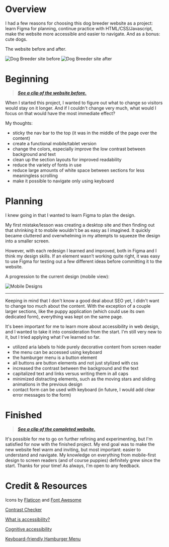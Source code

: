 

# Overview

I had a few reasons for choosing this dog breeder website as a project: 
learn Figma for planning, continue practice with HTML/CSS/Javascript, make the website more accessible and easier to navigate. 
And as a bonus: cute dogs.

The website before and after.

![Dog Breeder site before](https://i.imgur.com/nqhLG6Q.png) 
![Dog Breeder site after](https://i.imgur.com/hWdeUwi.png)

# Beginning

> [***See a clip of the website before.***](https://i.imgur.com/5xnRl8k.mp4)

When I started this project, I wanted to figure out what to change so visitors would stay on it longer. And if I couldn't change very much, what would I focus on that would have the most immediate effect?

My thoughts:
- sticky the nav bar to the top (it was in the middle of the page over the content)
- create a functional mobile/tablet version
- change the colors, especially improve the low contrast between background and text
- clean up the section layouts for improved readability
- reduce the variety of fonts in use
- reduce large amounts of white space between sections for less meaningless scrolling
- make it possible to navigate only using keyboard


# Planning

I knew going in that I wanted to learn Figma to plan the design. 

My first mistake/lesson was creating a desktop site and then finding out that shrinking it to mobile wouldn't be as easy as I imagined. It quickly became cluttered and overwhelming in my attempts to squeeze the design into a smaller screen.

However, with each redesign I learned and improved, both in Figma and I think my design skills. If an element wasn’t working quite right, it was easy to use Figma for testing out a few different ideas before committing it to the website.  

A progression to the current design (mobile view):

![Mobile Designs](https://i.imgur.com/2K2hJY1.png)

---

Keeping in mind that I don't know a good deal about SEO yet, I didn't want to change too much about the content. With the exception of a couple larger sections, like the puppy application (which could use its own dedicated form), everything was kept on the same page. 

It's been important for me to learn more about accessibility in web design, and I wanted to take it into consideration from the start. I'm still very new to it, but I tried applying what I've learned so far.

- utilized aria labels to hide purely decorative content from screen reader
- the menu can be accessed using keyboard
- the hamburger menu is a button element
- all buttons are button elements and not just stylized with css
- increased the contrast between the background and the text
- capitalized text and links versus writing them in all caps
- minimized distracting elements, such as the moving stars and sliding animations in the previous design
- contact form can be used with keyboard (in future, I would add clear error messages to the form)



# Finished

> [***See a clip of the completed website.***](https://i.imgur.com/cqneslK.mp4)

It's possible for me to go on further refining and experimenting, but I'm satisfied for now with the finished project. My end goal was to make the new website feel warm and inviting, but most important: easier to understand and navigate. My knowledge on everything from mobile-first design to screen readers (and of course puppies) definitely grew since the start. Thanks for your time! As always, I'm open to any feedback.


# Credit & Resources

Icons by [Flaticon](www.flaticon.com) and [Font Awesome](https://fontawesome.com/)

[Contrast Checker](https://webaim.org/resources/contrastchecker/)

[What is accessibility?](https://developer.mozilla.org/en-US/docs/Learn/Accessibility/What_is_accessibility)

[Cognitive accessibility](https://developer.mozilla.org/en-US/docs/Web/Accessibility/Cognitive_accessibility)

[Keyboard-friendly Hamburger Menu](https://www.impressivewebs.com/accessible-keyboard-friendly-hamburger-menu-slide-out-navigation/)